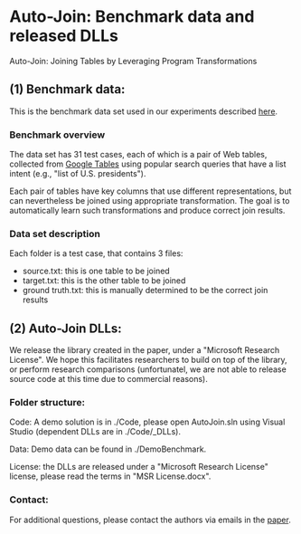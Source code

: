 # Auto-Join: Benchmark data and released DLLs
Auto-Join: Joining Tables by Leveraging Program Transformations

## (1) Benchmark data:
This is the benchmark data set used in our experiments described [here](https://www.microsoft.com/en-us/research/wp-content/uploads/2016/12/autojoin-fullversion.pdf).

### Benchmark overview
The data set has 31 test cases, each of which is a pair of Web tables, collected from [Google Tables](https://research.google.com/tables) using popular search queries that have a list intent (e.g., "list of U.S. presidents"). 

Each pair of tables have key columns that use different representations, but can nevertheless be joined using appropriate transformation. The goal is to automatically learn such transformations and produce correct join results.

### Data set description
Each folder is a test case, that contains 3 files:

* source.txt: this is one table to be joined
* target.txt: this is the other table to be joined
* ground truth.txt: this is manually determined to be the correct join results



## (2) Auto-Join DLLs:
We release the library created in the paper, under a "Microsoft Research License". We hope this facilitates researchers to build on top of the library, or perform research comparisons (unfortunatel, we are not able to release source code at this time due to commercial reasons).

### Folder structure:
Code: A demo solution is in ./Code, please open AutoJoin.sln using Visual Studio (dependent DLLs are in ./Code/_DLLs).

Data: Demo data can be found in ./DemoBenchmark.

License: the DLLs are released under a "Microsoft Research License" license, please read the terms in "MSR License.docx".


### Contact:
For additional questions, please contact the authors via emails in the [paper](https://www.microsoft.com/en-us/research/wp-content/uploads/2016/12/autojoin-fullversion.pdf).
